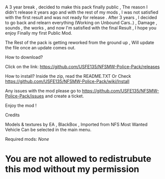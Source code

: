  A 3 year break , decided to make this pack finally public , The reason I didn't release it years ago and with the rest of my mods , I was not satisfied with the first result and was not ready for release . After 3 years , I decided to go back and relearn everything (Working on Unbound Cars..) , Damage , sounds , the works , and now I'm satisfied with the final Result , I hope you enjoy Finally my first Public Mod.

The Rest of the pack is getting reworked from the ground up , Will update the file once an update comes out.

How to download?

Click on the link: https://github.com/USFE135/NFSMW-Police-Pack/releases

How to install?
Inside the zip, read the README.TXT Or Check https://github.com/USFE135/NFSMW-Police-Pack/wiki/Install

Any issues with the mod please go to https://github.com/USFE135/NFSMW-Police-Pack/issues and create a ticket.

Enjoy the mod !

Credits 

Models & textures by EA , BlackBox , Imported from NFS Most Wanted
Vehicle Can be selected in the main menu.


Required mods:
*None*


# You are not allowed to redistrubute this mod without my permission


